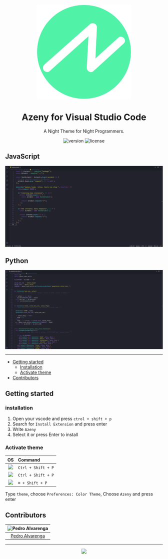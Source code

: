 <p align="center">
  <a href="">
    <img alt="Azeny Theme" src="assets/logo.png" width="300">
  </a>
</p>

<h1 align="center">
  Azeny for Visual Studio Code
</h1>

<p align="center">
 A Night Theme for Night Programmers.
</p>
<p align="center">    
    <img src="https://img.shields.io/github/package-json/v/Azeny/visual-studio-code?style=for-the-badge&colorA=9951E8&colorB=8948d0" alt="version"></img>
    <img src="https://vsmarketplacebadge.apphb.com/rating-star/Azeny.azeny.svg?style=for-the-badge&colorA=50f2a7&colorB=40c185" alt="license"></img>
</p>

<p align="center">
 <h2>JavaScript</h2>
  <a href="">
    <img alt="Azeny Theme" src="assets/js.png">
  </a>
</p>

<p align="center">
 <h2>Python</h2>
  <a href="">
    <img alt="Azeny Theme" src="assets/py.png">
  </a>
</p>

---

- [Getting started](#getting-started)
  - [Installation](#installation)
  - [Activate theme](#activate-theme)
- [Contributors](#contributors)

## Getting started

### installation

1. Open your vscode and press `ctrol + shift + p`
2. Search for `Install Extension` and press enter
3. Write `Azeny`
4. Select it or press Enter to install

### Activate theme

|                                      OS                                      | Command            |
| :--------------------------------------------------------------------------: | :----------------- |
| <img src="https://www.kernel.org/theme/images/logos/favicon.png" width=17 /> | `Ctrl + Shift + P` |
|         <img src="https://www.microsoft.com/favicon.ico" width=15 />         | `Ctrl + Shift + P` |
|        <img src="https://developer.apple.com/favicon.ico" width=20 />        | `⌘ + Shift + P`    |

Type `theme`, choose `Preferences: Color Theme`, Choose `Azeny` and press enter

## Contributors

| ![Pedro Alvarenga](https://avatars3.githubusercontent.com/u/41977137?v=4&s=70) |
| :----------------------------------------------------------------------------: |
|            [Pedro Alvarenga](https://github.com/JoaoPedroAlvarenga)            |

---

<p align="center"><a href="https://github.com/Azeny/visual-studio-code/blob/master/LICENSE"><img src="https://img.shields.io/github/license/Azeny/visual-studio-code?style=for-the-badge&colorA=ff5555&colorB=cc4444"/></a></p>
